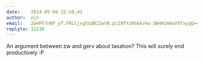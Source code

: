 ```yaml
---
date:    2014-05-04 22:58:41
author:  njn
email:   ZwHPF7nRP_yT.FRLCjxg5sQB22wVN.pi1NfYzR6kKvhw_QW4HzHmwY8TxyqQ==
replyto: 11238
---
```


An argument between zw and gerv about taxation? This will surely end
productively :P
